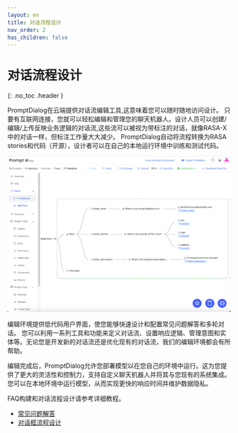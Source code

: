 ```yaml
---
layout: en
title: 对话流程设计
nav_order: 2
has_children: false
---
```

# 对话流程设计
{: .no_toc .header }

PromptDialog在云端提供对话流编辑工具,这意味着您可以随时随地访问设计。 只要有互联网连接，您就可以轻松编辑和管理您的聊天机器人。设计人员可以创建/编辑/上传反映业务逻辑的对话流,这些流可以被视为带标注的对话，就像RASA-X 中的对话一样，但标注工作量大大减少。 PromptDialog自动将流程转换为RASA stories和代码（开源），设计者可以在自己的本地运行环境中训练和测试代码。

![cloud_design.png](/assets/images/cloud_design/cloud_design.jpg)

编辑环境提供低代码用户界面，使您能够快速设计和配置常见问题解答和多轮对话。 您可以利用一系列工具和功能来定义对话流、设置响应逻辑、管理意图和实体等。无论您是开发新的对话流还是优化现有的对话流，我们的编辑环境都会有所帮助。

编辑完成后，PromptDialog允许您部署模型以在您自己的环境中运行。这为您提供了更大的灵活性和控制力，支持自定义聊天机器人并将其与您现有的系统集成。您可以在本地环境中运行模型，从而实现更快的响应时间并维护数据隐私。

FAQ构建和对话流程设计请参考详细教程。
- [常见问题解答](/docs/tutorial/faq/)
- [对话框流程设计](/docs/tutorial/flow/)
